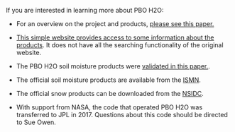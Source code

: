 If you are interested in learning more about PBO H2O:

- For an overview on the project and products, [please see this paper.](https://www.kristinelarson.net/wp-content/uploads/2015/12/Larson-2016-WIRES_Water.pdf)

- [This simple website provides access to some information about the products](https://gnss-reflections.org/maps).
It does not have all the searching functionality of the original website.

- The PBO H2O soil moisture products were [validated in this paper.](https://www.kristinelarson.net/wp-content/uploads/2015/12/SmallLarson_etal2016.pdf).

- The official soil moisture products are available from the [ISMN](https://ismn.geo.tuwien.ac.at/en/networks/?id=PBO_H2O).

- The official snow products can be downloaded from the [NSIDC](https://nsidc.org/data/nsidc-0722/versions/1).

- With support from NASA, the code that operated PBO H2O was transferred to JPL in 2017. Questions about this code
should be directed to Sue Owen.

